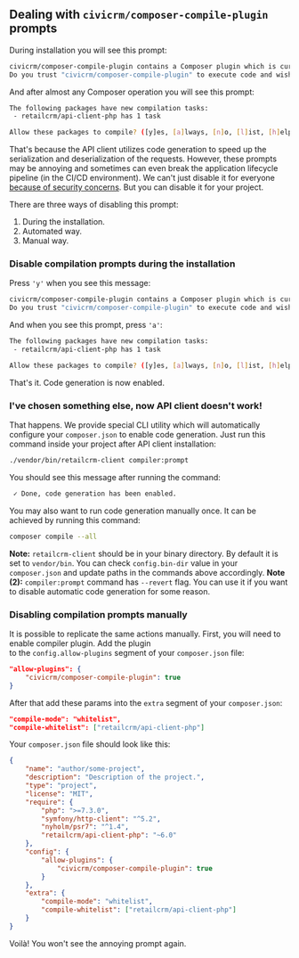 ## Dealing with `civicrm/composer-compile-plugin` prompts

During installation you will see this prompt:
```sh
civicrm/composer-compile-plugin contains a Composer plugin which is currently not in your allow-plugins config. See https://getcomposer.org/allow-plugins
Do you trust "civicrm/composer-compile-plugin" to execute code and wish to enable it now? (writes "allow-plugins" to composer.json) [y,n,d,?]
```

And after almost any Composer operation you will see this prompt:
```sh
The following packages have new compilation tasks:
 - retailcrm/api-client-php has 1 task

Allow these packages to compile? ([y]es, [a]lways, [n]o, [l]ist, [h]elp)
```

That's because the API client utilizes code generation to speed up the serialization and deserialization of the requests. However,
these prompts may be annoying and sometimes can even break the application lifecycle pipeline (in the CI/CD environment). We can't just
disable it for everyone [because of security concerns](https://github.com/composer/composer/issues/1193). But you can disable it for your project.

There are three ways of disabling this prompt:
1. During the installation.
2. Automated way.
3. Manual way.

### Disable compilation prompts during the installation

Press `'y'` when you see this message:
```sh
civicrm/composer-compile-plugin contains a Composer plugin which is currently not in your allow-plugins config. See https://getcomposer.org/allow-plugins
Do you trust "civicrm/composer-compile-plugin" to execute code and wish to enable it now? (writes "allow-plugins" to composer.json) [y,n,d,?]
```

And when you see this prompt, press `'a'`:
```sh
The following packages have new compilation tasks:
 - retailcrm/api-client-php has 1 task

Allow these packages to compile? ([y]es, [a]lways, [n]o, [l]ist, [h]elp)
```

That's it. Code generation is now enabled.

### I've chosen something else, now API client doesn't work!

That happens. We provide special CLI utility which will automatically configure your `composer.json` to enable code generation. 
Just run this command inside your project after API client installation:
```sh
./vendor/bin/retailcrm-client compiler:prompt
```

You should see this message after running the command:
```sh
 ✓ Done, code generation has been enabled.
 ```

You may also want to run code generation manually once. It can be achieved by running this command:
```sh
composer compile --all
```

**Note:** `retailcrm-client` should be in your binary directory. By default it is set to `vendor/bin`. You can check `config.bin-dir` 
value in your `composer.json` and update paths in the commands above accordingly.
**Note (2):** `compiler:prompt` command has `--revert` flag. You can use it if you want to disable automatic code generation for some reason.

### Disabling compilation prompts manually

It is possible to replicate the same actions manually. First, you will need to enable compiler plugin. Add the plugin  
to the `config.allow-plugins` segment of your `composer.json` file:

```json
"allow-plugins": {
    "civicrm/composer-compile-plugin": true
}
```

After that add these params into the `extra` segment of your `composer.json`:

```json
"compile-mode": "whitelist",
"compile-whitelist": ["retailcrm/api-client-php"]
```

Your `composer.json` file should look like this:
```json
{
    "name": "author/some-project",
    "description": "Description of the project.",
    "type": "project",
    "license": "MIT",
    "require": {
        "php": ">=7.3.0",
        "symfony/http-client": "^5.2",
        "nyholm/psr7": "^1.4",
        "retailcrm/api-client-php": "~6.0"
    },
    "config": {
        "allow-plugins": {
            "civicrm/composer-compile-plugin": true
        }
    },
    "extra": {
        "compile-mode": "whitelist",
        "compile-whitelist": ["retailcrm/api-client-php"]
    }
}
```

Voilà! You won't see the annoying prompt again.
